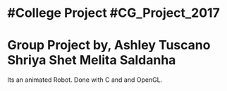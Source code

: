 #College Project
#CG_Project_2017
==========================================
Group Project by,
Ashley Tuscano
Shriya Shet
Melita Saldanha
==========================================
Its an animated Robot.
Done with C and and OpenGL.
